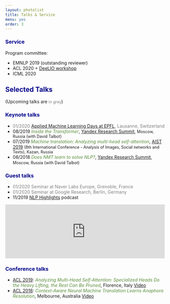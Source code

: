 ```yaml
---
layout: photolist
title: Talks & Service
menu: yes
order: 3
---
```


### <span style="color:darkblue"> Service </span>
Program committee:
* EMNLP 2019 (outstanding reviewer)
* ACL 2020 + [DeeLIO workshop](https://sites.google.com/view/deelio-ws/program-committee)
* ICML 2020


## <span style="color:darkblue"> Selected Talks </span>

(Upcoming talks are <span style="color:gray;font-size:0.9em">in grey</span>)

### <span style="color:darkblue"> Keynote talks </span>

* <span style="color:grey">01/2020 [Applied Machine Learning Days at EPFL](https://appliedmldays.org/tracks/ai-nlp), Lausanne, Switzerland</span>
* 08/2019 <span style="color:#5a8f3b">_Inside the Transformer_</span>, [Yandex Research Summit](https://yandex.com/promo/academy/yars_2019), <span style="font-size:0.9em">Moscow, Russia (with David Talbot)</span> 
* 07/2019 <span style="color:#5a8f3b">_Machine translation: Analyzing multi-head self-attention_</span>, [AIST 2019](http://aistconf.org) <span style="font-size:0.9em">(8th International Conference - Analysis of Images, Social networks and Texts), Kazan, Russia</span> 
* 08/2018 <span style="color:#5a8f3b">_Does NMT learn to solve NLP?_</span>,  [Yandex Research Summit](https://yandex.com/promo/academy/yars_2019), <span style="font-size:0.9em">Moscow, Russia (with David Talbot)</span>

### <span style="color:darkblue"> Guest talks </span>

* <span style="color:grey">01/2020 Seminar at Naver Labs Europe, Grenoble, France</span>
* <span style="color:grey">01/2020 Seminar at Google Research, Berlin, Germany</span>
* 11/2019 [NLP Highlights](https://soundcloud.com/nlp-highlights) podcast
<iframe width="100%" height="170" scrolling="no" frameborder="no" allow="autoplay" src="https://w.soundcloud.com/player/?url=https%3A//api.soundcloud.com/tracks/725286211&color=%23ff5500&auto_play=false&hide_related=false&show_comments=true&show_user=true&show_reposts=false&show_teaser=false&show_artwork=false&visual=false"></iframe>

### <span style="color:darkblue"> Conference talks </span>
* [ACL 2019](http://www.acl2019.org/EN/index.xhtml): <span style="color:#5a8f3b">_Analyzing Multi-Head Self-Attention: Specialized Heads Do the Heavy Lifting, the Rest Can Be Pruned_</span>, Florence, Italy <a href="http://www.livecongress.it/aol/indexSA.php?id=9FB3FACA&ticket=" class="label label-success">Video</a>
* [ACL 2018](https://acl2018.org): <span style="color:#5a8f3b">_Context-Aware Neural Machine Translation Learns Anaphora Resolution_</span>, Melbourne, Australia <a href="https://vimeo.com/288152860" class="label label-success">Video</a>